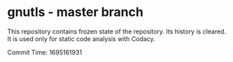 # gnutls - master branch

This repository contains frozen state of the repository.
Its history is cleared. It is used only for static code
analysis with Codacy.

Commit Time: 1695161931